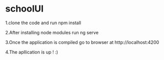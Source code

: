 # schoolUI

1.clone the code and run npm install

2.After installing node modules run ng serve

3.Once the application is compiled go to browser at http://localhost:4200

4.The apllication is up ! :)
